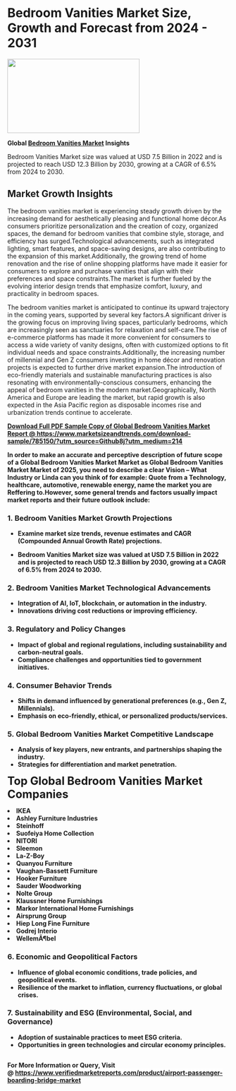 <H1>Bedroom Vanities Market Size, Growth and Forecast from 2024 - 2031</H1><img class="aligncenter size-medium wp-image-584254" src="https://thirdeyenews.in/wp-content/uploads/2024/09/Global-Market-Research-300x168.jpeg" alt="" width="300" height="168" /><p><strong>Global&nbsp;<a href="https://www.marketsizeandtrends.com/download-sample/785150/?utm_source=Github8j?utm_medium=214">Bedroom Vanities Market</a> Insights</strong></p><p>Bedroom Vanities Market size was valued at USD 7.5 Billion in 2022 and is projected to reach USD 12.3 Billion by 2030, growing at a CAGR of 6.5% from 2024 to 2030.</p><p><h2>Market Growth Insights</h2> <p>The bedroom vanities market is experiencing steady growth driven by the increasing demand for aesthetically pleasing and functional home décor.As consumers prioritize personalization and the creation of cozy, organized spaces, the demand for bedroom vanities that combine style, storage, and efficiency has surged.Technological advancements, such as integrated lighting, smart features, and space-saving designs, are also contributing to the expansion of this market.Additionally, the growing trend of home renovation and the rise of online shopping platforms have made it easier for consumers to explore and purchase vanities that align with their preferences and space constraints.The market is further fueled by the evolving interior design trends that emphasize comfort, luxury, and practicality in bedroom spaces.</p> <p><strong><a href="#"></a></strong></p> <p>The bedroom vanities market is anticipated to continue its upward trajectory in the coming years, supported by several key factors.A significant driver is the growing focus on improving living spaces, particularly bedrooms, which are increasingly seen as sanctuaries for relaxation and self-care.The rise of e-commerce platforms has made it more convenient for consumers to access a wide variety of vanity designs, often with customized options to fit individual needs and space constraints.Additionally, the increasing number of millennial and Gen Z consumers investing in home décor and renovation projects is expected to further drive market expansion.The introduction of eco-friendly materials and sustainable manufacturing practices is also resonating with environmentally-conscious consumers, enhancing the appeal of bedroom vanities in the modern market.Geographically, North America and Europe are leading the market, but rapid growth is also expected in the Asia Pacific region as disposable incomes rise and urbanization trends continue to accelerate.</p> <p><strong><a href="#"></p><p><span class=""><strong>Download Full PDF Sample Copy of Global Bedroom Vanities Market Report</strong> @ <a href="https://www.marketsizeandtrends.com/download-sample/785150/?utm_source=Github8j?utm_medium=214" target="_blank">https://www.marketsizeandtrends.com/download-sample/785150/?utm_source=Github8j?utm_medium=214</a></span></p><p>In order to make an accurate and perceptive description of future scope of a Global&nbsp;Bedroom Vanities Market Market as Global&nbsp;Bedroom Vanities Market Market of 2025, you need to describe a clear Vision &ndash; What Industry or Linda can you think of for example: Quote from a Technology, healthcare, automotive, renewable energy, name the market you are Reffering to.However, some general trends and factors usually impact market reports and their future outlook include:</p><h3>1.&nbsp;<strong>Bedroom Vanities Market Growth Projections</strong></h3><ul><li>Examine market size trends, revenue estimates and CAGR (Compounded Annual Growth Rate) projections.</li><li><p>Bedroom Vanities Market size was valued at USD 7.5 Billion in 2022 and is projected to reach USD 12.3 Billion by 2030, growing at a CAGR of 6.5% from 2024 to 2030.</p></li></ul><h3>2.&nbsp;<strong>Bedroom Vanities Market Technological Advancements</strong></h3><ul><li>Integration of AI, IoT, blockchain, or automation in the industry.</li><li>Innovations driving cost reductions or improving efficiency.</li></ul><h3>3.&nbsp;<strong>Regulatory and Policy Changes</strong></h3><ul><li>Impact of global and regional regulations, including sustainability and carbon-neutral goals.</li><li>Compliance challenges and opportunities tied to government initiatives.</li></ul><h3>4.&nbsp;<strong>Consumer Behavior Trends</strong></h3><ul><li>Shifts in demand influenced by generational preferences (e.g., Gen Z, Millennials).</li><li>Emphasis on eco-friendly, ethical, or personalized products/services.</li></ul><h3>5.&nbsp;<strong>Global Bedroom Vanities Market Competitive Landscape</strong></h3><ul><li>Analysis of key players, new entrants, and partnerships shaping the industry.</li><li>Strategies for differentiation and market penetration.</li></ul><p data-pm-slice="1 1 []"><span style="color: inherit; font-family: inherit; font-size: 25px;">Top Global Bedroom Vanities Market Companies</span></p><div class="" data-test-id=""><p><li>IKEA</li><li> Ashley Furniture Industries</li><li> Steinhoff</li><li> Suofeiya Home Collection</li><li> NITORI</li><li> Sleemon</li><li> La-Z-Boy</li><li> Quanyou Furniture</li><li> Vaughan-Bassett Furniture</li><li> Hooker Furniture</li><li> Sauder Woodworking</li><li> Nolte Group</li><li> Klaussner Home Furnishings</li><li> Markor International Home Furnishings</li><li> Airsprung Group</li><li> Hiep Long Fine Furniture</li><li> Godrej Interio</li><li> WellemÃ¶bel</li></p></div><h3>6.&nbsp;<strong>Economic and Geopolitical Factors</strong></h3><ul><li>Influence of global economic conditions, trade policies, and geopolitical events.</li><li>Resilience of the market to inflation, currency fluctuations, or global crises.</li></ul><h3>7.&nbsp;<strong>Sustainability and ESG (Environmental, Social, and Governance)</strong></h3><ul><li>Adoption of sustainable practices to meet ESG criteria.</li><li>Opportunities in green technologies and circular economy principles.</li></ul><h2><strong style="font-size: 14px;">For More Information or Query, Visit @&nbsp;</strong><a style="background-color: #ffffff; font-size: 14px;" href="https://www.marketsizeandtrends.com/report/bedroom-vanities-market/" target="_blank">https://www.verifiedmarketreports.com/product/airport-passenger-boarding-bridge-market</a></h2>